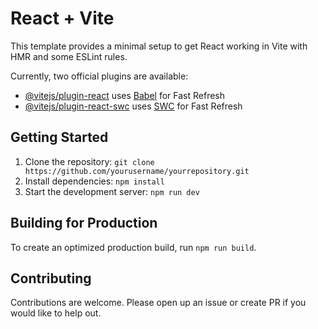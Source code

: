 # React + Vite

This template provides a minimal setup to get React working in Vite with HMR and some ESLint rules.

Currently, two official plugins are available:

- [@vitejs/plugin-react](https://github.com/vitejs/vite-plugin-react/blob/main/packages/plugin-react/README.md) uses [Babel](https://babeljs.io/) for Fast Refresh
- [@vitejs/plugin-react-swc](https://github.com/vitejs/vite-plugin-react-swc) uses [SWC](https://swc.rs/) for Fast Refresh

## Getting Started

1. Clone the repository: `git clone https://github.com/yourusername/yourrepository.git`
2. Install dependencies: `npm install`
3. Start the development server: `npm run dev`

## Building for Production

To create an optimized production build, run `npm run build`.

## Contributing

Contributions are welcome. Please open up an issue or create PR if you would like to help out.
